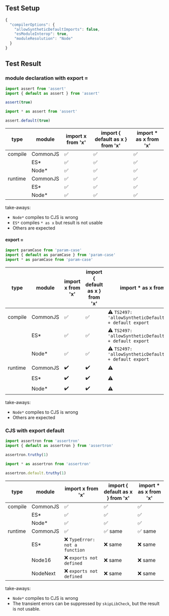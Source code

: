 ## Test Setup

```js
{
  "compilerOptions": {
    "allowSyntheticDefaultImports": false,
    "esModuleInterop": true,
    "moduleResolution": "Node"
  }
}
```

## Test Result

### module declaration with export =

```ts
import assert from 'assert'
import { default as assert } from 'assert'

assert(true)

import * as assert from 'assert'

assert.default(true)
```

| type    | module   | import x from 'x' | import { default as x } from 'x' | import * as x from 'x' |
| ------- | -------- | ----------------- | -------------------------------- | ---------------------- |
| compile | CommonJS | ✅                 | ✅                                | ✅                      |
|         | ES*      | ✅                 | ✅                                | ✅                      |
|         | Node*    | ✅                 | ✅                                | ✅                      |
| runtime | CommonJS | ✅                 | ✅                                | ✅                      |
|         | ES*      | ✅                 | ✅                                | ✅                      |
|         | Node*    | ✅                 | ✅                                | ✅                      |

take-aways:

- `Node*` compiles to CJS is wrong
- `ES*` compiles `* as x` but result is not usable
- Others are expected

#### export =

```ts
import paramCase from 'param-case'
import { default as paramCase } from 'param-case'
import * as paramCase from 'param-case'
```

| type    | module   | import x from 'x' | import { default as x } from 'x' | import * as x from 'x'                                      |
| ------- | -------- | ----------------- | -------------------------------- | ----------------------------------------------------------- |
| compile | CommonJS | ✅                 | ✅                                | ⚠️ `TS2497: 'allowSyntheticDefaultImports' + default export` |
|         | ES*      | ✅                 | ✅                                | ⚠️ `TS2497: 'allowSyntheticDefaultImports' + default export` |
|         | Node*    | ✅                 | ✅                                | ⚠️ `TS2497: 'allowSyntheticDefaultImports' + default export` |
| runtime | CommonJS | ✔️                 | ✔️                                | ⚠️                                                           |
|         | ES*      | ✔️                 | ✔️                                | ⚠️                                                           |
|         | Node*    | ✔️                 | ✔️                                | ⚠️                                                           |

take-aways:

- `Node*` compiles to CJS is wrong
- Others are expected

### CJS with export default

```ts
import assertron from 'assertron'
import { default as assertron } from 'assertron'

assertron.truthy(1)

import * as assertron from 'assertron'

assertron.default.truthy(1)
```

| type    | module   | import x from 'x'             | import { default as x } from 'x' | import * as x from 'x' |
| ------- | -------- | ----------------------------- | -------------------------------- | ---------------------- |
| compile | CommonJS | ✅                             | ✅                                | ✅                      |
|         | ES*      | ✅                             | ✅                                | ✅                      |
|         | Node*    | ✅                             | ✅                                | ✅                      |
| runtime | CommonJS | ✅                             | ✅ same                           | ✅ same                 |
|         | ES*      | ❌ `TypeError: not a function` | ❌ same                           | ❌ same                 |
|         | Node16   | ❌ `exports not defined`       | ❌ same                           | ❌ same                 |
|         | NodeNext | ❌ `exports not defined`       | ❌ same                           | ❌ same                 |

take-aways:

- `Node*` compiles to CJS is wrong
- The transient errors can be suppressed by `skipLibCheck`, but the result is not usable.
